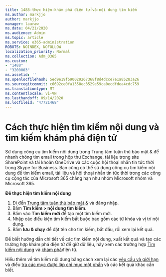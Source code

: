 ```yaml
---
title: 1488-thực hiện-khám phá điện tử-và-nội dung tìm kiếm
ms.author: markjjo
author: markjjo
manager: lauraw
ms.date: 04/21/2020
ms.audience: Admin
ms.topic: article
ms.service: o365-administration
ROBOTS: NOINDEX, NOFOLLOW
localization_priority: Normal
ms.collection: Adm_O365
ms.custom:
- "1488"
- "3200003"
ms.assetid: ''
ms.openlocfilehash: 5ed9e19f590029267368f8d4dcce7e1a85283a26
ms.sourcegitcommit: c6692ce0fa1358ec3529e59ca0ecdfdea4cdc759
ms.translationtype: MT
ms.contentlocale: vi-VN
ms.lasthandoff: 09/14/2020
ms.locfileid: "47721468"
---
```

# <a name="how-to-perform-content-searches-and-ediscovery-searches"></a>Cách thực hiện tìm kiếm nội dung và tìm kiếm khám phá điện tử

Sử dụng công cụ tìm kiếm nội dung trong Trung tâm tuân thủ bảo mật & để nhanh chóng tìm email trong hộp thư Exchange, tài liệu trong site SharePoint và tài khoản OneDrive và các cuộc hội thoại nhắn tin tức thời trong Skype for Business. Bạn cũng có thể sử dụng công cụ tìm kiếm nội dung để tìm kiếm email, tài liệu và hội thoại nhắn tin tức thời trong các công cụ cộng tác của Microsoft 365 chẳng hạn như nhóm Microsoft nhóm và Microsoft 365.

**Để thực hiện tìm kiếm nội dung**

1. Đi đến [Trung tâm tuân thủ bảo mật &](https://protection.office.com) và đăng nhập.
2. Bấm **Tìm kiếm > nội dung tìm kiếm**.
3. Bấm vào **Tìm kiếm mới** để tạo một tìm kiếm mới.
4. Nhập các điều kiện tìm kiếm bắt buộc bao gồm các từ khóa và vị trí nội dung.  
5. Bấm **lưu & chạy** để đặt tên cho tìm kiếm, bắt đầu, rồi xem lại kết quả.

Để biết hướng dẫn chi tiết về các tìm kiếm nội dung, xuất kết quả và tạo các trường hợp khám phá điện tử để giữ dữ liệu, hãy xem các trường hợp [Tìm kiếm nội dung](https://docs.microsoft.com/microsoft-365/compliance/content-search) và [khám phá](https://docs.microsoft.com/microsoft-365/compliance/ediscovery-cases)điện tử.

Hiểu thêm về tìm kiếm nội dung bằng cách xem lại các [yêu cầu và giới hạn](https://docs.microsoft.com/microsoft-365/compliance/limits-for-content-search) và điều  [tra các mục được lập chỉ mục một phần](https://docs.microsoft.com/microsoft-365/compliance/investigating-partially-indexed-items-in-ediscovery) và các kết quả khác cần biết.